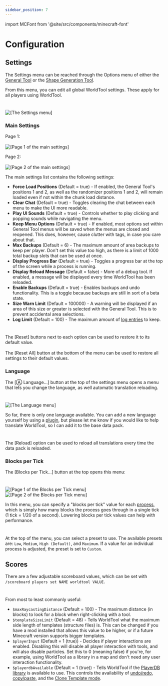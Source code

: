 ```yaml
---
sidebar_position: 7
---
```


import MCFont from '@site/src/components/minecraft-font'

# Configuration

## Settings

The Settings menu can be reached through the Options menu of either the [General Tool](general-tool/options) or the [Shape Generation Tool](shape-generation-tool/options).

From this menu, you can edit all global WorldTool settings. These apply for all players using WorldTool.
#
![[The Settings menu]](img/settings_menu.png)

### Main Settings

Page 1:<br></br>
![[Page 1 of the main settings]](img/settings_1.png)

Page 2:<br></br>
![[Page 2 of the main settings]](img/settings_2.png)

The main settings list contains the following settings:
* **Force Load Positions** (Default = true) - If enabled, the General Tool's positions 1 and 2, as well as the randomizer positions 1 and 2, will remain loaded even if not within the chunk load distance.
* **Clear Chat** (Default = true) - Toggles clearing the chat between each menu to make the UI more readable.
* **Play UI Sounds** (Default = true) - Controls whether to play clicking and popping sounds while navigating the menu.
* **Keep Menu Options** (Default = true) - If enabled, most options set within General Tool menus will be saved when the menus are closed and reopened. This does, however, cause clutter with tags, in case you care about that.
* **Max Backups** (Default = 6) - The maximum amount of area backups to keep per player. Don't set this value too high, as there is a limit of 1000 total backup slots that can be used at once.
* **Display Progress Bar** (Default = true) - Toggles a progress bar at the top of the screen while a process is running.
* **Display Reload Message** (Default = false) - More of a debug tool. If enabled, a message will be displayed every time WorldTool has been reloaded.
* **Enable Backups** (Default = true) - Enables backups and undo functionality. This is a toggle because backups are still in sort of a beta state.
* **Size Warn Limit** (Default = 100000) - A warning will be displayed if an area of this size or greater is selected with the General Tool. This is to prevent accidental area selections.
* **Log Limit** (Default = 100) - The maximum amount of [log entries](technical/processes#log) to keep.
#
The <MCFont color="#5a20e3">[Reset]</MCFont> buttons next to each option can be used to restore it to its default value.<br></br>
The <MCFont color="#5a20e3">[Reset All]</MCFont> button at the bottom of the menu can be used to restore all settings to their default values.

### Language
The <MCFont color="aqua">[Ⓐ Language...]</MCFont> button at the top of the settings menu opens a menu that lets you change the language, as well automatic translation reloading.
#
![[The Language menu]](img/language_menu.png)

So far, there is only one language available. You can add a new language yourself by using a [plugin](making-a-plugin/start), but please let me know if you would like to help translate WorldTool, so I can add it to the base data pack.
#
The <MCFont color="yellow">[Reload]</MCFont> option can be used to reload all translations every time the data pack is reloaded.

### Blocks per Tick
The <MCFont color="aqua">[Blocks per Tick...]</MCFont> button at the top opens this menu:
#
![[Page 1 of the Blocks per Tick menu]](img/blocks_per_tick_menu_page_1.png) ![[Page 2 of the Blocks per Tick menu]](img/blocks_per_tick_menu_page_2.png)

In this menu, you can specify a "blocks per tick" value for each [process](technical/processes), which is simply how many blocks the process goes through in a single tick (1 tick = 1/20 of a second). Lowering blocks per tick values can help with performance.
#
At the top of the menu, you can select a preset to use. The available presets are: `Low`, `Medium`, `High (Default)`, and `Maximum`. If a value for an individual process is adjusted, the preset is set to `Custom`.

## Scores
There are a few adjustable scoreboard values, which can be set with `/scoreboard players set NAME worldtool VALUE`.
#
From most to least commonly useful:
* `$maxRaycastingDistance` (Default = 100) - The maximum distance (in blocks) to look for a block when right-clicking with a tool.
* `$templateSizeLimit` (Default = 48) - Tells WorldTool what the maximum side length of templates (structure files) is. This can be changed if you have a mod installed that allows this value to be higher, or if a future Minecraft version supports bigger templates.
* `$playerInput` (Default = 1 (true)) - Decides if player interactions are enabled. Disabling this will disable all player interaction with tools, and will also disable particles. Set this to 0 (meaning false) if you're, for example, using WorldTool as a library in a map and don't need any user interaction functionality.
* `$playerdbAvailable` (Default = 1 (true)) - Tells WorldTool if the [PlayerDB library](https://github.com/rx-modules/PlayerDB) is available to use. This controls the availability of [undo/redo](general-tool/options#undo-and-redo), [copy/paste](general-tool/options#copy-and-paste), and the [Clone Template mode](general-tool/clone#modes).
